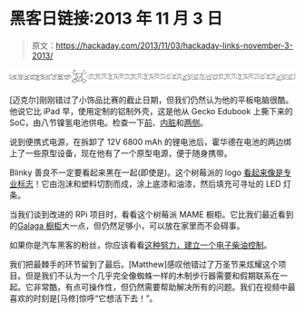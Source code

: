 # 黑客日链接:2013 年 11 月 3 日

> 原文：<https://hackaday.com/2013/11/03/hackaday-links-november-3-2013/>

![hackaday-links-chain](img/da184e9bde007f88b719f5aafc440574.png)

[迈克尔]刚刚错过了小饰品比赛的截止日期，但我们仍然认为他的平板电脑很酷。他说它比 iPad 早，使用定制的铝制外壳，这是他从 Gecko Edubook 上撕下来的 SoC，由八节镍氢电池供电。检查一下[前](http://hackaday.com/wp-content/uploads/2013/11/trinket_fatblet_front.jpg)、[内脏](http://hackaday.com/wp-content/uploads/2013/11/trinket_fatblet_inside.jpg)和[两侧](http://hackaday.com/wp-content/uploads/2013/11/trinket_fatblet_sides.jpg)。

说到便携式电源，在拆卸了 12V 6800 mAh 的锂电池后，霍华德在电池的两边绑上了一些原型设备，现在他有了一个原型电源，便于随身携带。

Blinky 善良不一定要看起来黑在一起(即使是)。这个树莓派的 logo [看起来像是专业标志](http://ioiopi.com/raspberry-pi-logo-controlled-and-executed-by-pi-arduino-and-a-strip-of-96-rgb-leds/)！它由泡沫和塑料切割而成，涂上底漆和油漆，然后填充可寻址的 LED 灯条。

当我们谈到改进的 RPi 项目时，看看这个树莓派 MAME 橱柜。它比我们最近看到的[Galaga 橱柜](http://hackaday.com/2013/10/14/galaga-mini-cabinet-using-a-nintendo-ds/)大一点，但仍然足够小，可以放在家里而不会碍事。

如果你是汽车黑客的粉丝，你应该看看[这种努力，建立一个电子柴油控制](http://dmn.kuulalaakeri.org/dmn-edc/)。

我们把最棘手的环节留到了最后。[Matthew]感叹他错过了万圣节来炫耀这个项目。但是我们不认为一个几乎完全像蜘蛛一样的木制步行器需要和假期联系在一起。它非常酷，有点可操作性，但仍然需要帮助解决所有的问题。我们在视频中最喜欢的时刻是[马修]惊呼“它想活下去！”。